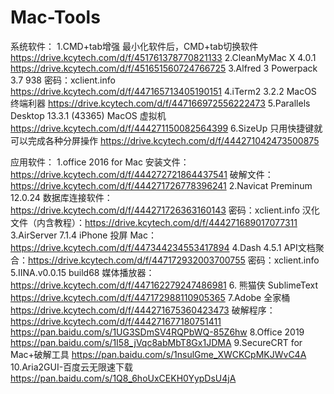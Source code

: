 # Mac-Tools

系统软件：
1.CMD+tab增强
最小化软件后，CMD+tab切换软件
https://drive.kcytech.com/d/f/451761378770821133
2.CleanMyMac X 4.0.1
https://drive.kcytech.com/d/f/451651560724766725
3.Alfred 3 Powerpack 3.7 938
密码：xclient.info
https://drive.kcytech.com/d/f/447165713405190151
4.iTerm2 3.2.2
MacOS 终端利器
https://drive.kcytech.com/d/f/447166972556222473
5.Parallels Desktop 13.3.1 (43365)
MacOS 虚拟机
https://drive.kcytech.com/d/f/444271150082564399
6.SizeUp
只用快捷键就可以完成各种分屏操作
https://drive.kcytech.com/d/f/444271042473500875

应用软件：
1.office 2016 for Mac
安装文件：https://drive.kcytech.com/d/f/444272721864437541
破解文件：https://drive.kcytech.com/d/f/444271726778396241
2.Navicat Preminum 12.0.24
数据库连接软件：https://drive.kcytech.com/d/f/444271726363160143
密码：xclient.info
汉化文件（内含教程）：https://drive.kcytech.com/d/f/444271689017077311 
3.AirServer 7.1.4
iPhone 投屏 Mac：https://drive.kcytech.com/d/f/447344234553417894
4.Dash 4.5.1
API文档聚合：https://drive.kcytech.com/d/f/447172932003700755
密码：xclient.info
5.IINA.v0.0.15 build68
媒体播放器：https://drive.kcytech.com/d/f/447162279247486981
6. 熊猫侠 SublimeText
https://drive.kcytech.com/d/f/447172988110905365
7.Adobe 全家桶
https://drive.kcytech.com/d/f/444271675360423473
破解程序：https://drive.kcytech.com/d/f/444271677180751411
https://pan.baidu.com/s/1UG3SDmSV4RQPbWQ-85Z6hw
8.Office 2019
https://pan.baidu.com/s/1I58_jVqc8abMbT8Gx1JDMA
9.SecureCRT for Mac+破解工具
https://pan.baidu.com/s/1nsulGme_XWCKCpMKJWvC4A
10.Aria2GUI-百度云无限速下载
https://pan.baidu.com/s/1Q8_6hoUxCEKH0YypDsU4jA

